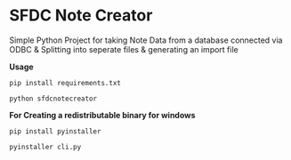 # SFDC Note Creator
Simple Python Project for taking Note Data from a database connected via ODBC & Splitting into seperate files & generating an import file

**Usage**

```pip install requirements.txt```

```python sfdcnotecreator```

**For Creating a redistributable binary for windows**

```pip install pyinstaller```

```pyinstaller cli.py```
